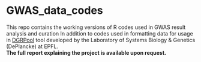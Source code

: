 # GWAS_data_codes
This repo contains the working versions of R codes used in GWAS result analysis and curation In addition to codes used in formatting data for usage in [DGRPool](https://dgrpool.epfl.ch/) tool developed by the Laboratory of Systems Biology & Genetics (DePlancke) at EPFL.\
**The full report explaining the project is available upon request.**

